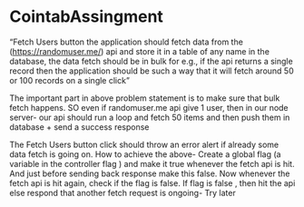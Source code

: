 # CointabAssingment
“Fetch Users button the application should fetch data from the (https://randomuser.me/) api and store it in a table of any name in the database, the data fetch should be in bulk for e.g., if the api returns a single record then the application should be such a way that it will fetch around 50 or 100 records on a single click”


The important part in above problem statement is to make sure that bulk fetch happens. SO even if randomuser.me api give 1 user, then in our node server- our api should run a loop and fetch 50 items and then push them in database + send a success response


The Fetch Users button click should throw an error alert if already some data fetch is going on.
How to achieve the above- Create a global flag (a variable in the controller flag ) and make it true whenever the fetch api is hit. And just before sending back response make this false.
Now whenever the fetch api is hit again, check if the flag is false. If flag is false , then hit the api else respond that another fetch request is ongoing- Try later
